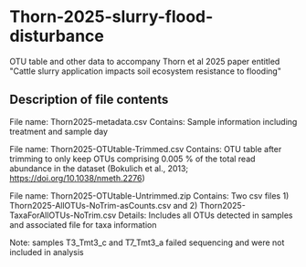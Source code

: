 # Thorn-2025-slurry-flood-disturbance
OTU table and other data to accompany Thorn et al 2025 paper entitled "Cattle slurry application impacts soil ecosystem resistance to flooding"

## Description of file contents
File name: Thorn2025-metadata.csv
Contains: Sample information including treatment and sample day

File name: Thorn2025-OTUtable-Trimmed.csv
Contains: OTU table after trimming to only keep OTUs comprising 0.005 % of the total read abundance in the 
dataset (Bokulich et al., 2013; https://doi.org/10.1038/nmeth.2276)

File name: Thorn2025-OTUtable-Untrimmed.zip
Contains: Two csv files 1) Thorn2025-AllOTUs-NoTrim-asCounts.csv and 2) Thorn2025-TaxaForAllOTUs-NoTrim.csv
Details: Includes all OTUs detected in samples and associated file for taxa information

Note: samples T3_Tmt3_c and T7_Tmt3_a failed sequencing and were not included in analysis

